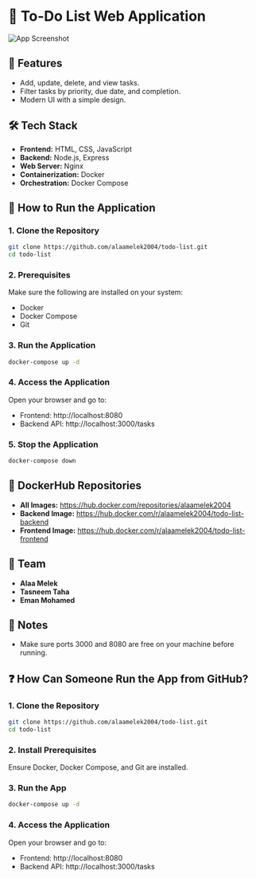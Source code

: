 # 📝 To-Do List Web Application

![App Screenshot](asset/UI.png)

## 📌 Features
- Add, update, delete, and view tasks.
- Filter tasks by priority, due date, and completion.
- Modern UI with a simple design.

## 🛠 Tech Stack
- **Frontend:** HTML, CSS, JavaScript
- **Backend:** Node.js, Express
- **Web Server:** Nginx
- **Containerization:** Docker
- **Orchestration:** Docker Compose

## 🚀 How to Run the Application

### 1. Clone the Repository

```bash
git clone https://github.com/alaamelek2004/todo-list.git
cd todo-list
```

### 2. Prerequisites

Make sure the following are installed on your system:
- Docker
- Docker Compose
- Git

### 3. Run the Application

```bash
docker-compose up -d
```

### 4. Access the Application

Open your browser and go to:
- Frontend: http://localhost:8080
- Backend API: http://localhost:3000/tasks

### 5. Stop the Application

```bash
docker-compose down
```

## 🐳 DockerHub Repositories

- **All Images:** https://hub.docker.com/repositories/alaamelek2004
- **Backend Image:** https://hub.docker.com/r/alaamelek2004/todo-list-backend
- **Frontend Image:** https://hub.docker.com/r/alaamelek2004/todo-list-frontend

## 👥 Team

- **Alaa Melek**
- **Tasneem Taha**
- **Eman Mohamed**

## 📝 Notes

- Make sure ports 3000 and 8080 are free on your machine before running.

## ❓ How Can Someone Run the App from GitHub?

### 1. Clone the Repository

```bash
git clone https://github.com/alaamelek2004/todo-list.git
cd todo-list
```

### 2. Install Prerequisites

Ensure Docker, Docker Compose, and Git are installed.

### 3. Run the App

```bash
docker-compose up -d
```

### 4. Access the Application

Open your browser and go to:
- Frontend: http://localhost:8080
- Backend API: http://localhost:3000/tasks
